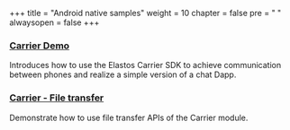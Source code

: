 +++
title = "Android native samples"
weight = 10
chapter = false
pre = "<i class='fa ela-page'></i> "
alwaysopen = false
+++

### [Carrier Demo](https://github.com/elastos/Elastos.NET.Carrier.Samples.Android)

Introduces how to use the Elastos Carrier SDK to achieve communication between phones and realize a simple version of a chat Dapp.

### [Carrier - File transfer](https://github.com/elastos/Elastos.NET.Carrier.Demo.FileTransfer.Android)

Demonstrate how to use file transfer APIs of the Carrier module.